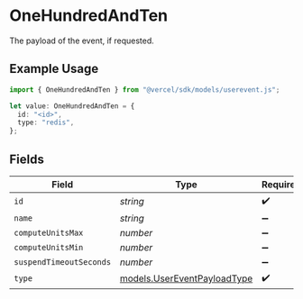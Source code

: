 # OneHundredAndTen

The payload of the event, if requested.

## Example Usage

```typescript
import { OneHundredAndTen } from "@vercel/sdk/models/userevent.js";

let value: OneHundredAndTen = {
  id: "<id>",
  type: "redis",
};
```

## Fields

| Field                                                            | Type                                                             | Required                                                         | Description                                                      |
| ---------------------------------------------------------------- | ---------------------------------------------------------------- | ---------------------------------------------------------------- | ---------------------------------------------------------------- |
| `id`                                                             | *string*                                                         | :heavy_check_mark:                                               | N/A                                                              |
| `name`                                                           | *string*                                                         | :heavy_minus_sign:                                               | N/A                                                              |
| `computeUnitsMax`                                                | *number*                                                         | :heavy_minus_sign:                                               | N/A                                                              |
| `computeUnitsMin`                                                | *number*                                                         | :heavy_minus_sign:                                               | N/A                                                              |
| `suspendTimeoutSeconds`                                          | *number*                                                         | :heavy_minus_sign:                                               | N/A                                                              |
| `type`                                                           | [models.UserEventPayloadType](../models/usereventpayloadtype.md) | :heavy_check_mark:                                               | N/A                                                              |